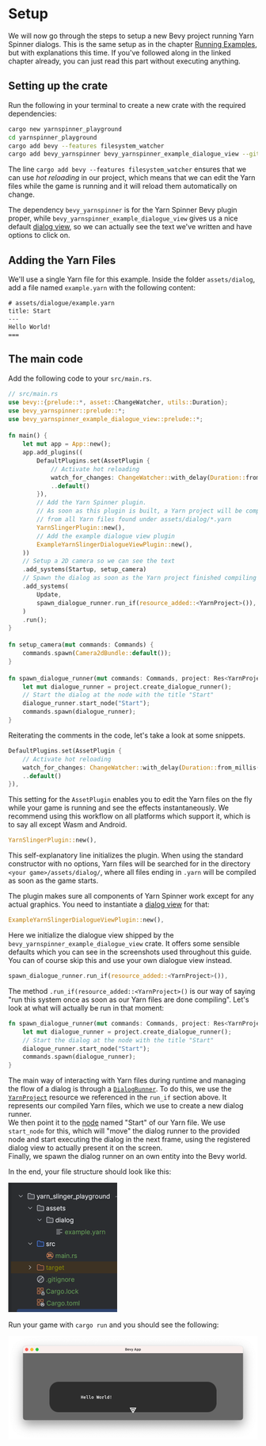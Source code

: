 # Setup

We will now go through the steps to setup a new Bevy project running Yarn Spinner dialogs. 
This is the same setup as in the chapter [Running Examples](../yarn_files/running_examples.md), but with explanations this time.
If you've followed along in the linked chapter already, you can just read this part without executing anything.

## Setting up the crate

Run the following in your terminal to create a new crate with the required dependencies:

```bash
cargo new yarnspinner_playground
cd yarnspinner_playground
cargo add bevy --features filesystem_watcher
cargo add bevy_yarnspinner bevy_yarnspinner_example_dialogue_view --git "https://github.com/YarnSpinnerTool/YarnSpinner-Rust"
```

The line `cargo add bevy --features filesystem_watcher` ensures that we can use *hot reloading* in our project, which means that we can edit the Yarn files
while the game is running and it will reload them automatically on change.

The dependency `bevy_yarnspinner` is for the Yarn Spinner Bevy plugin proper, while `bevy_yarnspinner_example_dialogue_view` 
gives us a nice default [dialog view](dialog_views.md), so we can actually see the text we've written and have options to click on.

## Adding the Yarn Files

We'll use a single Yarn file for this example. Inside the folder `assets/dialog`, add a file named `example.yarn` with the following content:
```text
# assets/dialogue/example.yarn
title: Start
---
Hello World!
===
```

## The main code

Add the following code to your `src/main.rs`.

```rust
// src/main.rs
use bevy::{prelude::*, asset::ChangeWatcher, utils::Duration};
use bevy_yarnspinner::prelude::*;
use bevy_yarnspinner_example_dialogue_view::prelude::*;

fn main() {
    let mut app = App::new();
    app.add_plugins((
        DefaultPlugins.set(AssetPlugin {
            // Activate hot reloading
            watch_for_changes: ChangeWatcher::with_delay(Duration::from_millis(200)),
            ..default()
        }),
        // Add the Yarn Spinner plugin. 
        // As soon as this plugin is built, a Yarn project will be compiled 
        // from all Yarn files found under assets/dialog/*.yarn
        YarnSlingerPlugin::new(),
        // Add the example dialogue view plugin
        ExampleYarnSlingerDialogueViewPlugin::new(),
    ))
    // Setup a 2D camera so we can see the text
    .add_systems(Startup, setup_camera)
    // Spawn the dialog as soon as the Yarn project finished compiling
    .add_systems(
        Update,
        spawn_dialogue_runner.run_if(resource_added::<YarnProject>()),
    )
    .run();
}

fn setup_camera(mut commands: Commands) {
    commands.spawn(Camera2dBundle::default());
}

fn spawn_dialogue_runner(mut commands: Commands, project: Res<YarnProject>) {
    let mut dialogue_runner = project.create_dialogue_runner();
    // Start the dialog at the node with the title "Start"
    dialogue_runner.start_node("Start");
    commands.spawn(dialogue_runner);
}
```

Reiterating the comments in the code, let's take a look at some snippets.

```rust
DefaultPlugins.set(AssetPlugin {
    // Activate hot reloading
    watch_for_changes: ChangeWatcher::with_delay(Duration::from_millis(200)),
    ..default()
}),
```

This setting for the `AssetPlugin` enables you to edit the Yarn files on the fly while your game is running and
see the effects instantaneously. We recommend using this workflow on all platforms which support it, which is to say all except Wasm and Android.


```rust
YarnSlingerPlugin::new(),
```

This self-explanatory line initializes the plugin. When using the standard constructor with no options, Yarn files will be searched for in the directory `<your game>/assets/dialog/`, where all 
files ending in `.yarn` will be compiled as soon as the game starts.

The plugin makes sure all components of Yarn Spinner work except for any actual graphics. You need to 
instantiate a [dialog view](dialog_views.md) for that:

```rust
ExampleYarnSlingerDialogueViewPlugin::new(),
```

Here we initialize the dialogue view shipped by the `bevy_yarnspinner_example_dialogue_view` crate. It
offers some sensible defaults which you can see in the screenshots used throughout this guide. You can of course skip this
and use your own dialogue view instead.

```rust
spawn_dialogue_runner.run_if(resource_added::<YarnProject>()),
```
The method `.run_if(resource_added::<YarnProject>()` is our way of saying "run this system once as soon as our Yarn files are done compiling".
Let's look at what will actually be run in that moment:

```rust
fn spawn_dialogue_runner(mut commands: Commands, project: Res<YarnProject>) {
    let mut dialogue_runner = project.create_dialogue_runner();
    // Start the dialog at the node with the title "Start"
    dialogue_runner.start_node("Start");
    commands.spawn(dialogue_runner);
}
```

The main way of interacting with Yarn files during runtime and managing the flow of a dialog is through a
[`DialogRunner`](dialog_runner.md). To do this, we use the [`YarnProject`](compiling_yarn_files.md) resource we referenced in the `run_if` section above.
It represents our compiled Yarn files, which we use to create a new dialog runner.   
We then point it to the [node](../yarn_files/nodes.md) named "Start" of our Yarn file.
We use `start_node` for this, which will "move" the dialog runner to the provided node and start executing the dialog in the next frame, 
using the registered dialog view to actually present it on the screen.  
Finally, we spawn the dialog runner on an own entity into the Bevy world.

In the end, your file structure should look like this:

![file_system.png](../yarn_files/file_system.png)

Run your game with `cargo run` and you should see the following:

![hello_world.png](../yarn_files/hello_world.png)
